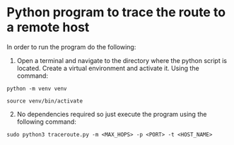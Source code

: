 # Python program to trace the route to a remote host

In order to run the program do the following:

1. Open a terminal and navigate to the directory where the python script is located. Create a virtual environment and activate it. Using the command:

```python -m venv venv```

```source venv/bin/activate```

2. No dependencies required so just execute the program using the following command:

```
sudo python3 traceroute.py -m <MAX_HOPS> -p <PORT> -t <HOST_NAME>

```
